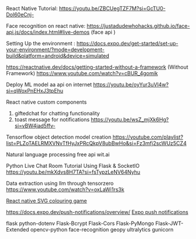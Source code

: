 React Native Tutorial:
https://youtu.be/ZBCUegTZF7M?si=GcTU0-Dol60eCnj-

Face recognition on react native:
https://justadudewhohacks.github.io/face-api.js/docs/index.html#live-demos (face api )

Setting Up the environment :
https://docs.expo.dev/get-started/set-up-your-environment/?mode=development-build&platform=android&device=simulated

https://reactnative.dev/docs/getting-started-without-a-framework (Without Framework)
https://www.youtube.com/watch?v=cBUR_4gomik


Deploy ML model aa api on internet 
https://youtu.be/oyYur3uVl4w?si=qWoxPnEHxJ3tpEhu

React native custom components
1) giftedchat for chatting functionality 
2) toast message for  notifications 
https://youtu.be/wsZ_mjXk6Hg?si=vBW4jad5ffv-


Tensorflow object detection model creation 
https://youtube.com/playlist?list=PLZoTAELRMXVNvTfHyJxPRcQkpV8ubBwHo&si=Fz3mfj2scWUz5CZ4


Natural language processing free api
wit.ai

Python Live Chat Room Tutorial Using Flask & SocketIO
https://youtu.be/mkXdvs8H7TA?si=fsTypzLeNV64Nyhu

Data extraction using llm through tensorzero
https://www.youtube.com/watch?v=oxLaWi1rs3k

[React native SVG colouring game](https://youtu.be/G5TjXRHoEno?si=J6GYU3kgtSlzdLjw)

https://docs.expo.dev/push-notifications/overview/
[Expo push notifications](https://www.youtube.com/watch?v=BCCjGtKtBjE)


flask
python-dotenv
Flask-Bcrypt
Flask-Cors
Flask-PyMongo
Flask-JWT-Extended
opencv-python
face-recognition
geopy
ultralytics
gunicorn